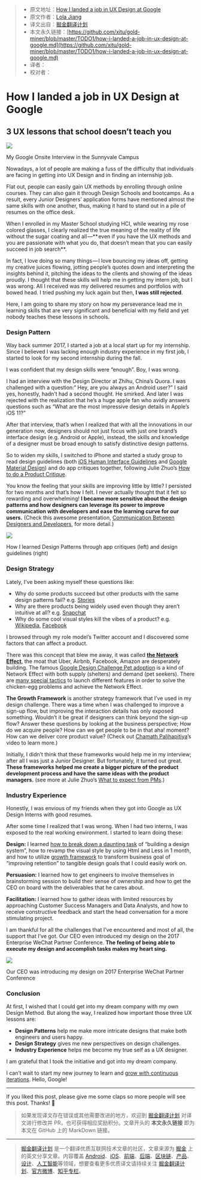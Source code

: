 > * 原文地址：[How I landed a job in UX Design at Google](https://uxdesign.cc/how-i-landed-a-job-in-ux-design-at-google-58103f8bf766)
> * 原文作者：[Lola Jiang](https://uxdesign.cc/@hjwwjxm?source=post_header_lockup)
> * 译文出自：[掘金翻译计划](https://github.com/xitu/gold-miner)
> * 本文永久链接：[https://github.com/xitu/gold-miner/blob/master/TODO1/how-i-landed-a-job-in-ux-design-at-google.md](https://github.com/xitu/gold-miner/blob/master/TODO1/how-i-landed-a-job-in-ux-design-at-google.md)
> * 译者：
> * 校对者：

# How I landed a job in UX Design at Google

## 3 UX lessons that school doesn’t teach you

![](https://cdn-images-1.medium.com/max/800/1*qkizTQLSlwHR6xONU0cYDQ.jpeg)

My Google Onsite Interview in the Sunnyvale Campus

Nowadays, a lot of people are making a fuss of the difficulty that individuals are facing in getting into UX Design and in finding an internship job.

Flat out, people can easily gain UX methods by enrolling through online courses. They can also gain it through Design Schools and bootcamps. As a result, every Junior Designers’ application forms have mentioned almost the same skills with one another, thus, making it hard to stand out in a pile of resumes on the office desk.

When I enrolled in my Master School studying HCI, while wearing my rose colored glasses, I clearly realized the true meaning of the reality of life without the sugar coating and all —** even if you have the UX methods and you are passionate with what you do, that doesn’t mean that you can easily succeed in job search**.

In fact, I love doing so many things — I love bouncing my ideas off, getting my creative juices flowing, jotting people’s quotes down and interpreting the insights behind it, pitching the ideas to the clients and showing of the ideas proudly. I thought that these skills will help me in getting my intern job, but I was wrong. All I received was my delivered resumes and portfolios with bowed head. I tried pushing my luck again but then, **I was still rejected**.

Here, I am going to share my story on how my perseverance lead me in learning skills that are very significant and beneficial with my field and yet nobody teaches these lessons in schools.

### Design Pattern

Way back summer 2017, I started a job at a local start up for my internship. Since I believed I was lacking enough industry experience in my first job, I started to look for my second internship during the fall.

I was confident that my design skills were “enough”. Boy, I was wrong.

I had an interview with the Design Director at Zhihu, China’s Quora. I was challenged with a question:“ Hey, are you always an Android user?” I said yes, honestly, hadn’t had a second thought. He smirked. And later I was rejected with the realization that he’s a huge apple fan who avidly answers questions such as “What are the most impressive design details in Apple’s iOS 11?”

After that interview, that’s when I realized that with all the innovations in our generation now, designers should not just focus with just one brand’s interface design (e.g. Android or Apple), instead, the skills and knowledge of a designer must be broad enough to satisfy distinctive design patterns.

So to widen my skills, I switched to iPhone and started a study group to read design guidelines (both [iOS Human Interface Guidelines](https://developer.apple.com/ios/human-interface-guidelines/overview/themes/) and [Google Material Design](https://material.io/guidelines/)) and do app critiques together, following Julie Zhuo’s [How to do a Product Critique](https://medium.com/the-year-of-the-looking-glass/how-to-do-a-product-critique-98b657050638).

You know the feeling that your skills are improving little by little? I persisted for two months and that’s how I felt. I never actually thought that it felt so rewarding and overwhelming! **I became more sensitive about the design patterns and how designers can leverage its power to improve communication with developers and ease the learning curve for our users.** (Check this awesome presentation, [Communication Between Designers and Developers](https://developer.apple.com/videos/play/wwdc2017/809/?time=26), for more detail.)

![](https://cdn-images-1.medium.com/max/800/1*b_XTl1J1BOE_VIlFpPrG1w.png)

How I learned Design Patterns through app critiques (left) and design guidelines (right)

### Design Strategy

Lately, I’ve been asking myself these questions like:

*   Why do some products succeed but other products with the same design patterns fail? e.g. [Stories](https://design.quora.com/Design-Conflicts-in-Messenger-Day)
*   Why are there products being widely used even though they aren’t intuitive at all? e.g. [Snapchat](https://blog.figma.com/designers-weigh-in-did-snapchat-succeed-because-of-its-controversial-ui-17eab17647d8)
*   Why do some cool visual styles kill the vibes of a product? e.g. [Wikipedia](https://www.fastcodesign.com/3029269/a-prettier-wikipedia-design-that-could-never-work), [Facebook](http://www.businessinsider.com/facebook-failed-news-feed-redesign-2014-3)

I browsed through my role model’s Twitter account and I discovered some factors that can affect a product.

There was this concept that blew me away, it was called [**the Network Effect**](https://a16z.com/2016/03/07/all-about-network-effects/), the moat that Uber, Airbnb, Facebook, Amazon are desperately building. The famous [Google Design Challenge Pet adoption](https://medium.com/@polkuijken/pet-adoption-8798b14af117) is a kind of Network Effect with both supply (shelters) and demand (pet seekers). There are [many special tactics](https://a16z.com/2016/03/07/all-about-network-effects/) to launch different features in order to solve the chicken-egg problems and achieve the Network Effect.

**The Growth Framework** is another strategy framework that I’ve used in my design challenge. There was a time when I was challenged to improve a sign-up flow, but improving the interaction details has only exposed something. Wouldn’t it be great if designers can think beyond the sign-up flow? Answer these questions by looking at the business perspective; How do we acquire people? How can we get people to be in that aha! moment? How can we deliver core product value? (Check out [Chamath Palihapitiya](https://youtu.be/raIUQP71SBU)’s video to learn more.)

Initially, I didn’t think that these frameworks would help me in my interview; after all I was just a Junior Designer. But fortunately, it turned out great. **These frameworks helped me create a bigger picture of the product development process and have the same ideas with the product managers.** (see more at Julie Zhuo’s [What to expect from PMs](https://medium.com/the-year-of-the-looking-glass/what-to-expect-from-pms-e9750ec09bbf).)

### Industry Experience

Honestly, I was envious of my friends when they got into Google as UX Design Interns with good resumes.

After some time I realized that I was wrong. When I had two interns, I was exposed to the real working environment. I started to learn doing these:

**Design:** I learned [how to break down a daunting task](https://medium.com/@hjwwjxm/3-things-i-learned-during-my-ux-internship-at-clinc-50a82b229294) of “building a design system”, how to revamp the visual style by using Html and Less in 1 month, and how to utilize [growth framework](http://andrewchen.co/new-data-shows-why-losing-80-of-your-mobile-users-is-normal-and-that-the-best-apps-do-much-better/) to transform business goal of “improving retention” to tangible design goals that I could easily work on.

**Persuasion:** I learned how to get engineers to involve themselves in brainstorming session to build their sense of ownership and how to get the CEO on board with the deliverables that he cares about.

**Facilitation:** I learned how to gather ideas with limited resources by approaching Customer Success Managers and Data Analysts, and how to receive constructive feedback and start the head conversation for a more stimulating project.

I am thankful for all the challenges that I’ve encountered and most of all, the support that I’ve got. Our CEO even introduced my design on the 2017 Enterprise WeChat Partner Conference. **The feeling of being able to execute my design and accomplish tasks makes my heart sing.**

![](https://cdn-images-1.medium.com/max/800/1*azkkrfF1fsfK6G7cSPOQiA.png)

Our CEO was introducing my design on 2017 Enterprise WeChat Partner Conference

### Conclusion

At first, I wished that I could get into my dream company with my own Design Method. But along the way, I realized how important those three UX lessons are:

*   **Design Patterns** help me make more intricate designs that make both engineers and users happy.
*   **Design Strategy** gives me new perspectives on design challenges.
*   **Industry Experience** helps me become my true self as a UX designer.

I am grateful that I took the initiative and got into my dream company.

I can’t wait to start my new journey to learn and [grow with continuous iterations](https://medium.com/the-year-of-the-looking-glass/junior-designers-vs-senior-designers-fbe483d3b51e). Hello, Google!

* * *

If you liked this post, please give me some claps so more people will see this post. Thanks! 👏

> 如果发现译文存在错误或其他需要改进的地方，欢迎到 [掘金翻译计划](https://github.com/xitu/gold-miner) 对译文进行修改并 PR，也可获得相应奖励积分。文章开头的 **本文永久链接** 即为本文在 GitHub 上的 MarkDown 链接。


---

> [掘金翻译计划](https://github.com/xitu/gold-miner) 是一个翻译优质互联网技术文章的社区，文章来源为 [掘金](https://juejin.im) 上的英文分享文章。内容覆盖 [Android](https://github.com/xitu/gold-miner#android)、[iOS](https://github.com/xitu/gold-miner#ios)、[前端](https://github.com/xitu/gold-miner#前端)、[后端](https://github.com/xitu/gold-miner#后端)、[区块链](https://github.com/xitu/gold-miner#区块链)、[产品](https://github.com/xitu/gold-miner#产品)、[设计](https://github.com/xitu/gold-miner#设计)、[人工智能](https://github.com/xitu/gold-miner#人工智能)等领域，想要查看更多优质译文请持续关注 [掘金翻译计划](https://github.com/xitu/gold-miner)、[官方微博](http://weibo.com/juejinfanyi)、[知乎专栏](https://zhuanlan.zhihu.com/juejinfanyi)。
